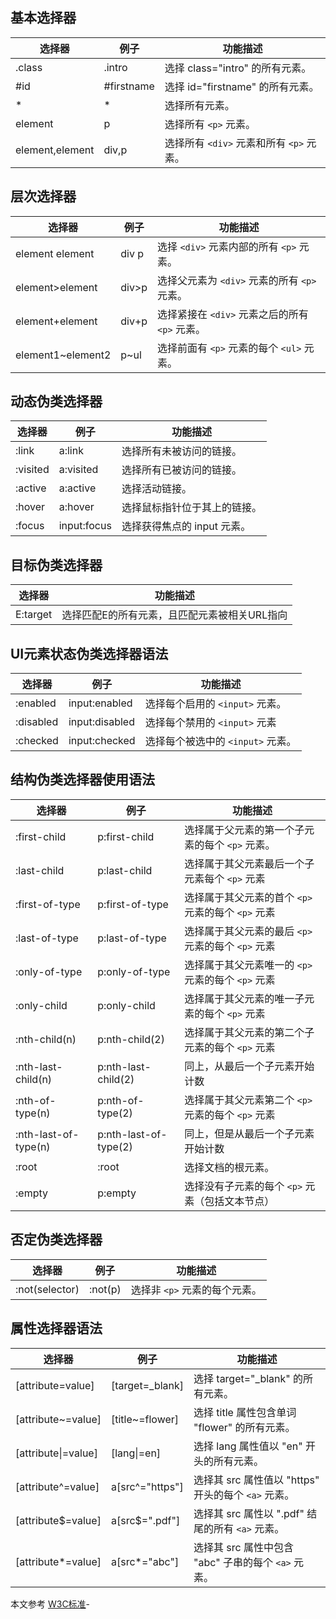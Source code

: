 ## 基本选择器

|选择器	|例子|	功能描述 
|-|-|-|
|.class	        | .intro	    | 选择 class="intro" 的所有元素。	|
|#id   	        | #firstname	| 选择 id="firstname" 的所有元素。|
|*	              | *	          | 选择所有元素。|
|element	        | p	          | 选择所有 `<p>` 元素。|
|element,element	| div,p	      | 选择所有 `<div>` 元素和所有 `<p>` 元素。|


## 层次选择器

选择器|	例子|	功能描述|
|-|-|-|
element element	  | div p	 | 选择 `<div>` 元素内部的所有 `<p>` 元素。	
element>element	  | div>p	 | 选择父元素为 `<div>` 元素的所有 `<p>` 元素。	
element+element	  | div+p	 | 选择紧接在 `<div>` 元素之后的所有 `<p>` 元素。	
element1~element2	| p~ul	 | 选择前面有 `<p>` 元素的每个 `<ul>` 元素。	

## 动态伪类选择器

选择器	|例子|	功能描述
|-|-|-|
:link	   | a:link	      | 选择所有未被访问的链接。
:visited | a:visited	  | 选择所有已被访问的链接。
:active	 | a:active	    | 选择活动链接。
:hover	 | a:hover	    | 选择鼠标指针位于其上的链接。
:focus	 | input:focus	| 选择获得焦点的 input 元素。
## 目标伪类选择器

选择器	|功能描述|
|-|-|
E:target|	选择匹配E的所有元素，且匹配元素被相关URL指向

## UI元素状态伪类选择器语法

选择器|	例子|	功能描述
|-|-|-|
:enabled	| input:enabled	  | 选择每个启用的 `<input>` 元素。
:disabled	| input:disabled	| 选择每个禁用的 `<input>` 元素
:checked	| input:checked	  | 选择每个被选中的 `<input>` 元素。

## 结构伪类选择器使用语法

选择器|	例子|	功能描述
|-|-|-|
:first-child	        | p:first-child	        | 选择属于父元素的第一个子元素的每个 `<p>` 元素。
:last-child	          | p:last-child	        | 选择属于其父元素最后一个子元素每个 `<p>` 元素
:first-of-type	      | p:first-of-type	      | 选择属于其父元素的首个 `<p>` 元素的每个 `<p>` 元素
:last-of-type	        | p:last-of-type	      | 选择属于其父元素的最后 `<p>` 元素的每个 `<p>` 元素
:only-of-type	        | p:only-of-type	      | 选择属于其父元素唯一的 `<p>` 元素的每个 `<p>` 元素
:only-child	          | p:only-child	        | 选择属于其父元素的唯一子元素的每个 `<p>` 元素
:nth-child(n) 	      | p:nth-child(2)	      | 选择属于其父元素的第二个子元素的每个 `<p>` 元素
:nth-last-child(n)	  | p:nth-last-child(2)	  | 同上，从最后一个子元素开始计数
:nth-of-type(n)	      | p:nth-of-type(2)	    | 选择属于其父元素第二个 `<p>` 元素的每个 `<p>` 元素
:nth-last-of-type(n)	| p:nth-last-of-type(2)	| 同上，但是从最后一个子元素开始计数
:root	                | :root	                | 选择文档的根元素。
:empty                | p:empty	              | 选择没有子元素的每个 `<p>` 元素（包括文本节点）

## 否定伪类选择器

选择器|	例子|	功能描述
|-|-|-|
:not(selector)|	:not(p)|	选择非 `<p>` 元素的每个元素。	

## 属性选择器语法

选择器|	例子|	功能描述
|-|-|-|
\[attribute=value]	  | \[target=_blank]	| 选择 target="_blank" 的所有元素。
\[attribute~=value]	  | \[title~=flower]	| 选择 title 属性包含单词 "flower" 的所有元素。
\[attribute\|=value]	| \[lang\|=en]	    | 选择 lang 属性值以 "en" 开头的所有元素。
\[attribute^=value]	  | a\[src^="https"]	| 选择其 src 属性值以 "https" 开头的每个 `<a>` 元素。
\[attribute$=value]	  | a\[src$=".pdf"]	| 选择其 src 属性以 ".pdf" 结尾的所有 `<a>` 元素。
\[attribute*=value]	  | a\[src*="abc"]	  | 选择其 src 属性中包含 "abc" 子串的每个 `<a>` 元素。

本文参考 [W3C标准](https://www.w3.org/TR/css3-selectors/#selectors)-
